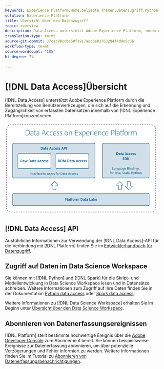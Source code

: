 ```yaml
---
keywords: Experience Platform;Home;beliebte Themen;Datenzugriff;Python-SDK;Spark-SDK;Datenzugriffs-API
solution: Experience Platform
title: Übersicht über den Datenzugriff
topic: overview
description: Data Access unterstützt Adobe Experience Platform, indem es Benutzerwerkzeuge bereitstellt, die auf die Entdeckung und Zugänglichkeit von erfassten Plattformdatensätzen ausgerichtet sind.
translation-type: tm+mt
source-git-commit: 37c1c98ccba50fa917acc5e93763294f4dde5c36
workflow-type: tm+mt
source-wordcount: '185'
ht-degree: 7%

---
```



# [!DNL Data Access]Übersicht

[!DNL Data Access] unterstützt Adobe Experience Platform durch die Bereitstellung von Benutzerwerkzeugen, die sich auf die Erkennung und Zugänglichkeit von erfassten Datensätzen innerhalb von  [!DNL Experience Platform]konzentrieren.

![Datenzugriff auf Experience Platform](images/Data_Access_Experience_Platform.png)

## [!DNL Data Access] API

Ausführliche Informationen zur Verwendung der [!DNL Data Access]-API für die Verbindung mit [!DNL Platform] finden Sie im [Entwicklerhandbuch für Datenzugriff](api.md).

## Zugriff auf Daten im Data Science Workspace

Sie können mit [!DNL Python] und [!DNL Spark] für die Skript- und Modellentwicklung in Data Science Workspace lesen und in Datensätze schreiben. Weitere Informationen zum Zugriff auf Ihre Daten finden Sie in der Dokumentation [Python data access](../data-science-workspace/authoring/python.md) oder [Spark data access](../data-science-workspace/authoring/spark.md).

Weitere Informationen zu [!DNL Data Science Workspace] erhalten Sie im Beginn unter [Übersicht über den Data Science Workspace](../data-science-workspace/home.md).

## Abonnieren von Datenerfassungsereignissen

[!DNL Platform] stellt bestimmte hochwertige Ereignis über die  [Adobe Developer Console](https://www.adobe.com/go/devs_console_ui_de) zum Abonnement bereit. Sie können beispielsweise Ereignisse zur Datenerfassung abonnieren, um über potenzielle Verzögerungen und Fehler informiert zu werden. Weitere Informationen finden Sie im Tutorial zu [Abonnieren von Datenerfassungsbenachrichtigungen](../ingestion/quality/subscribe-events.md).